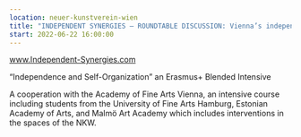 ```yaml
---
location: neuer-kunstverein-wien
title: "INDEPENDENT SYNERGIES – ROUNDTABLE DISCUSSION: Vienna’s independent scene as an international, decentralized institution."
start: 2022-06-22 16:00:00
---
```

www.Independent-Synergies.com

“Independence and Self-Organization” an Erasmus+ Blended Intensive

A cooperation with the Academy of Fine Arts Vienna, an intensive course including students from the University of Fine Arts Hamburg, Estonian Academy of Arts, and Malmö Art Academy which includes interventions in the spaces of the NKW.

